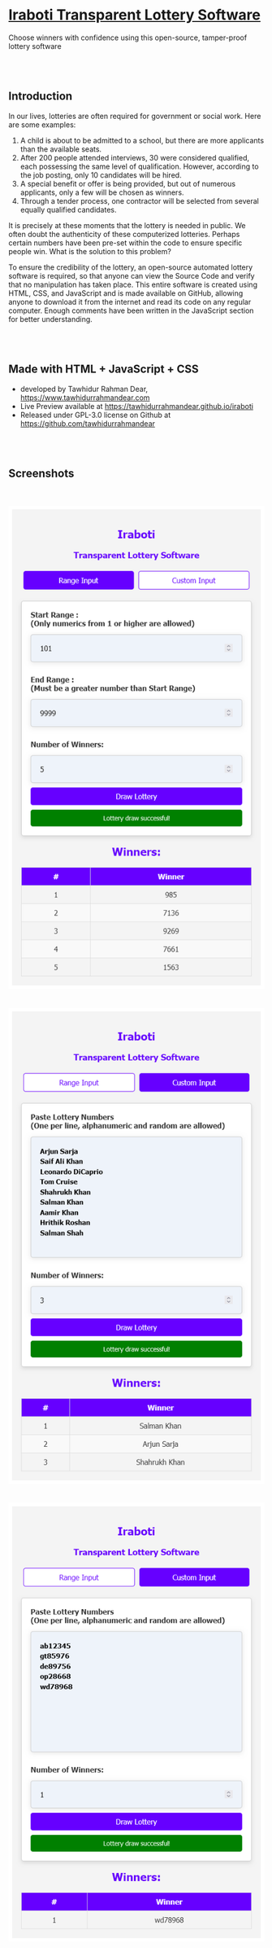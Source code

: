 # [Iraboti Transparent Lottery Software](https://tawhidurrahmandear.github.io/iraboti) <br>
Choose winners with confidence using this open-source, tamper-proof lottery software

<br><br>

## Introduction
In our lives, lotteries are often required for government or social work. Here are some examples:

1. A child is about to be admitted to a school, but there are more applicants than the available seats.
2. After 200 people attended interviews, 30 were considered qualified, each possessing the same level of qualification. However, according to the job posting, only 10 candidates will be hired.
3. A special benefit or offer is being provided, but out of numerous applicants, only a few will be chosen as winners.
4. Through a tender process, one contractor will be selected from several equally qualified candidates.

It is precisely at these moments that the lottery is needed in public. We often doubt the authenticity of these computerized lotteries. Perhaps certain numbers have been pre-set within the code to ensure specific people win. What is the solution to this problem?

To ensure the credibility of the lottery, an open-source automated lottery software is required, so that anyone can view the Source Code and verify that no manipulation has taken place. This entire software is created using HTML, CSS, and JavaScript and is made available on GitHub, allowing anyone to download it from the internet and read its code on any regular computer. Enough comments have been written in the JavaScript section for better understanding.

<br><br>

## Made with HTML + JavaScript + CSS <br>
* developed by Tawhidur Rahman Dear, https://www.tawhidurrahmandear.com <br>
* Live Preview available at https://tawhidurrahmandear.github.io/iraboti <br>
* Released under GPL-3.0 license on Github at https://github.com/tawhidurrahmandear

<br><br>

## Screenshots
<br><br>
![Select lottery winners using only numbers within a specific range](https://raw.githubusercontent.com/tawhidurrahmandear/iraboti/refs/heads/main/iraboti1.png)
<br><br><br>
![Choose lottery winners directly using names or another identifiers](https://raw.githubusercontent.com/tawhidurrahmandear/iraboti/refs/heads/main/iraboti2.png)
<br><br><br>
![Choose lottery winners using both letters and numbers](https://raw.githubusercontent.com/tawhidurrahmandear/iraboti/refs/heads/main/iraboti3.png)
